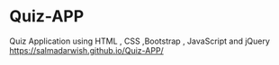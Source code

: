 # Quiz-APP
Quiz Application using HTML , CSS ,Bootstrap ,  JavaScript and jQuery 
https://salmadarwish.github.io/Quiz-APP/
